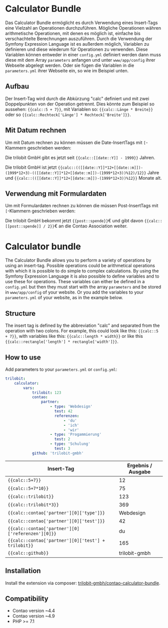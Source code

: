 Calculator Bundle
=================

Das Calculator Bundle ermöglicht es durch Verwendung eines Insert-Tags eine Vielzahl an Operationen durchzuführen.
Mögliche Operationen währen arithmetische Operationen, mit denen es möglich ist, einfache bis verschachtelte Berechnungen
auszuführen. Durch die Verwendung der Symfony Expression Language ist es außerdem möglich, Variablen zu definieren 
und diese wiederum für Operationen zu verwenden. Diese Variablen können entweder in einer `config.yml` definiert werden dann
muss diese mit dem Array `parameters` anfangen und unter `www/app/config` ihrer Webseite abgelegt werden. Oder sie fügen 
die Variablen in die `parameters.yml` ihrer Webseite ein, so wie im Beispiel unten.

Aufbau
------

Der Insert-Tag wird durch die Abkürzung "calc" definiert und mit zwei Doppelpunkten von der Operation getrennt. 
Dies könnte zum Beispiel so aussehen: `{{calc::5 + 7}}`, 
mit Variablen so: `{{calc::Länge * Breite}}`
oder so `{{calc::Rechteck['Länge'] * Rechteck['Breite']}}`.

Mit Datum rechnen
------

Um mit Datum rechnen zu können müssen die Date-InsertTags mit `[`-Klammern geschrieben werden:

Die trilobit GmbH gibt es jetzt seit `{{calc::[[date::Y]] - 1999}}` Jahren.

Die trilobit GmbH ist jetzt `{{calc::(([[date::Y]]*12+[[date::m]])-(1999*12+3)-(([[date::Y]]*12+[[date::m]])-(1999*12+3))%12)/12}}` Jahre und `{{calc::(([[date::Y]]*12+[[date::m]])-(1999*12+3))%12}}` Monate alt.

Verwendung mit Formulardaten
------

Um mit Formulardaten rechnen zu können die müssen Post-InsertTags mit `[`-Klammern geschrieben werden:

Die trilobit GmbH bekommt jetzt `{{post::spende}}`€ und gibt davon `{{calc::[[post::spende]] / 2}}`€ an die Contao Association weiter.

Calculator bundle
=================

The Calculator Bundle allows you to perform a variety of operations by using an insert-tag. Possible operations 
could be arithmetical operations with which it is possible to do simple to complex calculations. By using the 
Symfony Expression Language it is also possible to define variables and to use these for operations. 
These variables can either be defined in a `config.yml` but then they must start with the array `parameters` and be 
stored in `www/app/config` of your website. Or you add the variables to your `parameters.yml` of your website, as in the example below.


Structure
---------

The insert tag is defined by the abbreviation "calc" and separated from the operation with two colons.
For example, this could look like this: `{{calc::5 + 7}}`,
with variables like this: `{{calc::length * width}}`
or like this `{{calc::rectangle['length'] * rectangle['width']}}`.


How to use
----------

Add parameters to your `parameters.yml` or `config.yml`:
```yaml
trilobit:
    calculator:
        vars:
            trilobit: 123
            contao:
                partner:
                    - type: 'Webdesign'
                      test: 42
                      referenzen:
                          - 'du'
                          - 'ich'
                          - 'wir'
                    - type: 'Progammierung'
                      test: 2
                    - type: 'Schulung'
                      test: 3
            github: 'trilobit-gmbh'
```


| Insert-Tag | Ergebnis / Ausgabe |
| ------------------ | ------------------ |
| `{{calc::5+7}}` | 12 |
| `{{calc::5+7*10}}` | 75 |
| `{{calc::trilobit}}` | 123 |
| `{{calc::trilobit*3}}` | 369 |
| `{{calc::contao['partner'][0]['type']}}` | Webdesign |
| `{{calc::contao['partner'][0]['test']}}` | 42 |
| `{{calc::contao['partner'][0]['referenzen'][0]}}` | du |
| `{{calc::contao['partner'][0]['test'] + trilobit}}` | 165 |
| `{{calc::github}}` | trilobit-gmbh |


Installation
------------

Install the extension via composer: [trilobit-gmbh/contao-calculator-bundle](https://packagist.org/packages/trilobit-gmbh/contao-calculator-bundle).


Compatibility
-------------

- Contao version ~4.4
- Contao version ~4.9
- PHP >= 7.1
